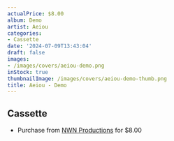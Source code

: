 ```yaml
---
actualPrice: $8.00
album: Demo
artist: Aeiou
categories:
- Cassette
date: '2024-07-09T13:43:04'
draft: false
images:
- /images/covers/aeiou-demo.png
inStock: true
thumbnailImage: /images/covers/aeiou-demo-thumb.png
title: Aeiou - Demo
---
```


## Cassette
* Purchase from [NWN Productions](http://shop.nwnprod.com/index.php?route=product/product&path=73&product_id=40756&sort=pd.name&order=ASC) for $8.00
